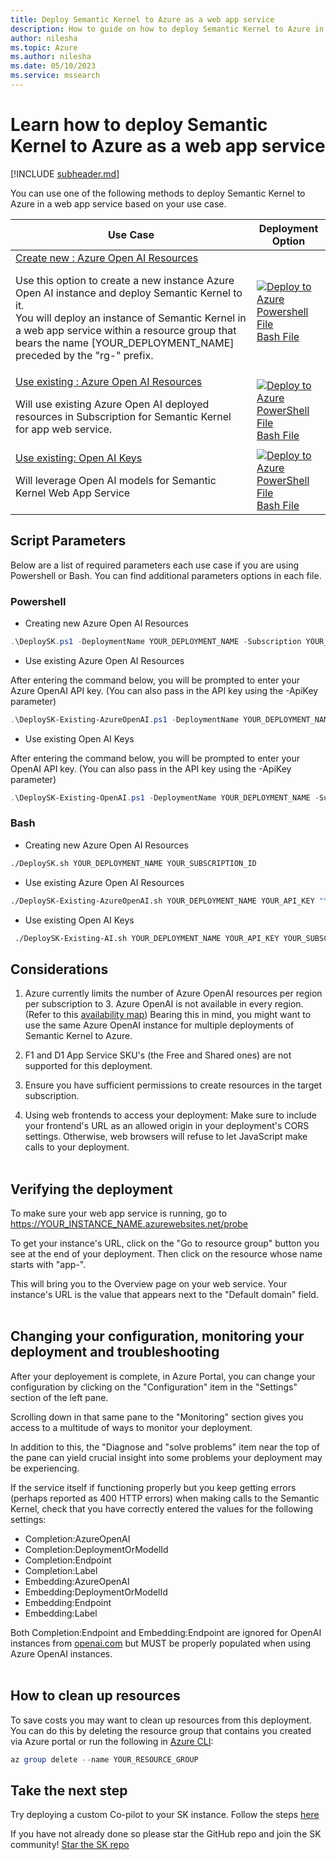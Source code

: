 ```yaml
---
title: Deploy Semantic Kernel to Azure as a web app service
description: How to guide on how to deploy Semantic Kernel to Azure in a web app service
author: nilesha
ms.topic: Azure
ms.author: nilesha
ms.date: 05/10/2023
ms.service: mssearch
---
```


# Learn how to deploy Semantic Kernel to Azure as a web app service
[!INCLUDE [subheader.md](../includes/pat_large.md)]

You can use one of the following methods to deploy Semantic Kernel to Azure in a web app service based on your use case.  

| Use Case     | Deployment Option     |
|--------------|-----------|
| <u>Create new : Azure Open AI Resources</u> <p>Use this option to create a new instance Azure Open AI instance and deploy Semantic Kernel to it.<br>You will deploy an instance of Semantic Kernel in a web app service within a resource group that bears the name [YOUR_DEPLOYMENT_NAME] preceded by the "rg-" prefix.| [![Deploy to Azure](https://aka.ms/deploytoazurebutton)](https://portal.azure.com/#create/Microsoft.Template/uri/https%3A%2F%2Fraw.githubusercontent.com%2Fmicrosoft%2Fsemantic-kernel%2Fmain%2Fsamples%2Fapps%2Fcopilot-chat-app%2Fwebapi%2FDeploymentTemplates%2Fsk.json) <br> [Powershell File ](https://github.com/microsoft/semantic-kernel/blob/main/samples/apps/copilot-chat-app/webapi/DeploymentTemplates/DeploySK.ps1) <br> [Bash File](https://github.com/microsoft/semantic-kernel/blob/main/samples/apps/copilot-chat-app/webapi/DeploymentTemplates/DeploySK.sh)|
| <u>Use existing : Azure Open AI Resources</u> <p>Will use existing Azure Open AI deployed resources in Subscription for Semantic Kernel for app web service.  | [![Deploy to Azure](https://aka.ms/deploytoazurebutton)](https://portal.azure.com/#create/Microsoft.Template/uri/https%3A%2F%2Fraw.githubusercontent.com%2Fmicrosoft%2Fsemantic-kernel%2Fmain%2Fsamples%2Fapps%2Fcopilot-chat-app%2Fwebapi%2FDeploymentTemplates%2Fsk-existing-azureopenai.json)<br>[PowerShell File](https://github.com/microsoft/semantic-kernel/blob/main/samples/apps/copilot-chat-app/webapi/DeploymentTemplates/DeploySK-Existing-AzureOpenAI.ps1)<br>[Bash File](https://github.com/microsoft/semantic-kernel/blob/main/samples/apps/copilot-chat-app/webapi/DeploymentTemplates/DeploySK-Existing-AzureOpenAI.sh)
 <u>Use existing: Open AI Keys</u><p> Will leverage Open AI models for Semantic Kernel Web App Service   | [![Deploy to Azure](https://aka.ms/deploytoazurebutton)](https://portal.azure.com/#create/Microsoft.Template/uri/https%3A%2F%2Fraw.githubusercontent.com%2Fmicrosoft%2Fsemantic-kernel%2Fmain%2Fsamples%2Fapps%2Fcopilot-chat-app%2Fwebapi%2FDeploymentTemplates%2Fsk-existing-openai.json)<br>[PowerShell File](https://github.com/microsoft/semantic-kernel/blob/main/samples/apps/copilot-chat-app/webapi/DeploymentTemplates/DeploySK-Existing-OpenAI.ps1)<br>[Bash File](https://github.com/microsoft/semantic-kernel/blob/main/samples/apps/copilot-chat-app/webapi/DeploymentTemplates/DeploySK-Existing-OpenAI.sh) |

 
## Script Parameters
Below are a list of required parameters each use case if you are using Powershell or Bash. You can find additional parameters options in each file. 
### <b>Powershell</b>

* Creating new Azure Open AI Resources
```powershell
.\DeploySK.ps1 -DeploymentName YOUR_DEPLOYMENT_NAME -Subscription YOUR_SUBSCRIPTION_ID
```
* Use existing Azure Open AI Resources

After entering the command below, you will be prompted to enter your Azure OpenAI API key. (You can also pass in the API key using the -ApiKey parameter)

```powershell
.\DeploySK-Existing-AzureOpenAI.ps1 -DeploymentName YOUR_DEPLOYMENT_NAME -Subscription YOUR_SUBSCRIPTION_ID -Endpoint "YOUR_AZURE_OPENAI_ENDPOINT"
```

* Use existing Open AI Keys

After entering the command below, you will be prompted to enter your OpenAI API key. (You can also pass in the API key using the -ApiKey parameter)

```powershell
.\DeploySK-Existing-OpenAI.ps1 -DeploymentName YOUR_DEPLOYMENT_NAME -Subscription YOUR_SUBSCRIPTION_ID
```

### <b>Bash</b>
* Creating new Azure Open AI Resources
```bash
./DeploySK.sh YOUR_DEPLOYMENT_NAME YOUR_SUBSCRIPTION_ID
```
* Use existing Azure Open AI Resources
```bash
./DeploySK-Existing-AzureOpenAI.sh YOUR_DEPLOYMENT_NAME YOUR_API_KEY "YOUR_AZURE_OPENAI_ENDPOINT" YOUR_SUBSCRIPTION_ID
```
* Use existing Open AI Keys
```bash
 ./DeploySK-Existing-AI.sh YOUR_DEPLOYMENT_NAME YOUR_API_KEY YOUR_SUBSCRIPTION_ID
```

## Considerations

1. Azure currently limits the number of Azure OpenAI resources per region per subscription to 3. Azure OpenAI is not available in every region.
(Refer to this [availability map](https://azure.microsoft.com/en-us/explore/global-infrastructure/products-by-region/?products=cognitive-services))
Bearing this in mind, you might want to use the same Azure OpenAI instance for multiple deployments of Semantic Kernel to Azure.

2. F1 and D1 App Service SKU's (the Free and Shared ones) are not supported for this deployment.

3. Ensure you have sufficient permissions to create resources in the target subscription.

4. Using web frontends to access your deployment: Make sure to include your frontend's URL as an allowed origin in your deployment's CORS settings. Otherwise, web browsers will refuse to let JavaScript make calls to your deployment.
<Br></br>

## Verifying the deployment

To make sure your web app service is running, go to <!-- markdown-link-check-disable -->https://YOUR_INSTANCE_NAME.azurewebsites.net/probe<!-- markdown-link-check-enable-->

To get your instance's URL, click on the "Go to resource group" button you see at the end of your deployment. Then click on the resource whose name starts with "app-".

This will bring you to the Overview page on your web service. Your instance's URL is the value that appears next to the "Default domain" field.
<Br></br>

## Changing your configuration, monitoring your deployment and troubleshooting

After your deployement is complete, in Azure Portal, you can change your configuration by clicking on the "Configuration" item in the "Settings" section of the left pane.

Scrolling down in that same pane to the "Monitoring" section gives you access to a multitude of ways to monitor your deployment.

In addition to this, the "Diagnose and "solve problems" item near the top of the pane can yield crucial insight into some problems your deployment may be experiencing.

If the service itself if functioning properly but you keep getting errors (perhaps reported as 400 HTTP errors) when making calls to the Semantic Kernel,
check that you have correctly entered the values for the following settings:
- Completion:AzureOpenAI
- Completion:DeploymentOrModelId
- Completion:Endpoint
- Completion:Label
- Embedding:AzureOpenAI
- Embedding:DeploymentOrModelId
- Embedding:Endpoint
- Embedding:Label

Both Completion:Endpoint and Embedding:Endpoint are ignored for OpenAI instances from [openai.com](https://openai.com) but MUST be properly populated when using Azure OpenAI instances.
<br></br>
## How to clean up resources

To save costs you may want to clean up resources from this deployment. You can do this by deleting the resource group that contains you created via Azure portal or run the following in [Azure CLI](https://learn.microsoft.com/en-us/cli/azure/):
```powershell
az group delete --name YOUR_RESOURCE_GROUP
```

## Take the next step
Try deploying a custom Co-pilot to your SK instance. Follow the steps [here](../samples/copilotchat.md)

If you have not already done so please star the GitHub repo and join the SK community! 
[Star the SK repo](https://aka.ms/sk/repo)
